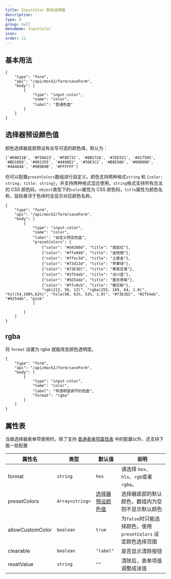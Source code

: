 ```yaml
---
title: InputColor 颜色选择器
description:
type: 0
group: null
menuName: InputColor
icon:
order: 11
---
```


## 基本用法

```schema: scope="body"
{
    "type": "form",
    "api": "/api/mock2/form/saveForm",
    "body": [
        {
            "type": "input-color",
            "name": "color",
            "label": "普通色盘"
        }
    ]
}
```

## 选择器预设颜色值

颜色选择器底部预设有会写可选的颜色值，默认为：

```
['#D0021B', '#F5A623', '#F8E71C', '#8B572A', '#7ED321', '#417505', '#BD10E0', '#9013FE', '#4A90E2', '#50E3C2', '#B8E986', '#000000', '#4A4A4A', '#9B9B9B', '#FFFFFF']
```

你可以配置`presetColors`数组进行自定义。颜色支持两种格式`string` 和 `{color: string; title: string}`，并支持两种格式混合使用。`string`格式支持所有合法的 CSS 颜色码，`object`类型下的`color`属性为 CSS 颜色码，`title`属性为颜色名称，鼠标悬浮于色块时会显示对应颜色名称。

```schema: scope="body"
{
    "type": "form",
    "api": "/api/mock2/form/saveForm",
    "body": [
        {
            "type": "input-color",
            "name": "color",
            "label": "自定义预设色盘",
            "presetColors": [
                {"color": "#d4380d", "title": "熔岩红"},
                {"color": "#ffa940", "title": "金桔橙"},
                {"color": "#ffec3d", "title": "土豪金"},
                {"color": "#73d13d", "title": "苹果绿"},
                {"color": "#73E3EC", "title": "蒂芙尼青"},
                {"color": "#2f54eb", "title": "冰川蓝"},
                {"color": "#9254de", "title": "薰衣草紫"},
                {"color": "#ffc0cb", "title": "樱花粉"},
                "rgb(212, 56, 13)", "rgba(255, 169, 64, 1.0)", "hsl(54,100%,62%)", "hsla(98, 62%, 53%, 1.0)", "#73E3EC", "#2f54eb", "#9254de", "pink"
            ]

        }
    ]
}
```

## rgba

将 `format` 设置为 rgba 就能改变颜色透明度。

```schema: scope="body"
{
    "type": "form",
    "api": "/api/mock2/form/saveForm",
    "body": [
        {
            "type": "input-color",
            "name": "color",
            "label": "带透明度调节的色盘",
            "format": "rgba"
        }
    ]
}
```

## 属性表

当做选择器表单项使用时，除了支持 [普通表单项属性表](./formitem#%E5%B1%9E%E6%80%A7%E8%A1%A8) 中的配置以外，还支持下面一些配置

| 属性名           | 类型            | 默认值                                                                                                     | 说明                                                          |
| ---------------- | --------------- | ---------------------------------------------------------------------------------------------------------- | ------------------------------------------------------------- |
| format           | `string`        | `hex`                                                                                                      | 请选择 `hex`、`hls`、`rgb`或者`rgba`。                        |
| presetColors     | `Array<string>` | [选择器预设颜色值](./input-color#%E9%80%89%E6%8B%A9%E5%99%A8%E9%A2%84%E8%AE%BE%E9%A2%9C%E8%89%B2%E5%80%BC) | 选择器底部的默认颜色，数组内为空则不显示默认颜色              |
| allowCustomColor | `boolean`       | `true`                                                                                                     | 为`false`时只能选择颜色，使用 `presetColors` 设定颜色选择范围 |
| clearable        | `boolean`       | `"label"`                                                                                                  | 是否显示清除按钮                                              |
| resetValue       | `string`        | `""`                                                                                                       | 清除后，表单项值调整成该值                                    |
